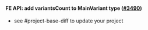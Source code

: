#### FE API: add variantsCount to MainVariant type ([#3490](https://github.com/shopsys/shopsys/pull/3490))

-   see #project-base-diff to update your project
